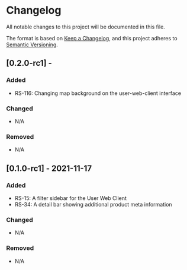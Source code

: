 # Changelog
All notable changes to this project will be documented in this file.

The format is based on [Keep a Changelog](https://keepachangelog.com/en/1.0.0/),
and this project adheres to [Semantic Versioning](https://semver.org/spec/v2.0.0.html).

## [0.2.0-rc1] - 
### Added
- RS-116: Changing map background on the user-web-client interface
### Changed
- N/A
### Removed
- N/A

## [0.1.0-rc1] - 2021-11-17
### Added
- RS-15: A filter sidebar for the User Web Client
- RS-34: A detail bar showing additional product meta information

### Changed
- N/A
### Removed
- N/A
